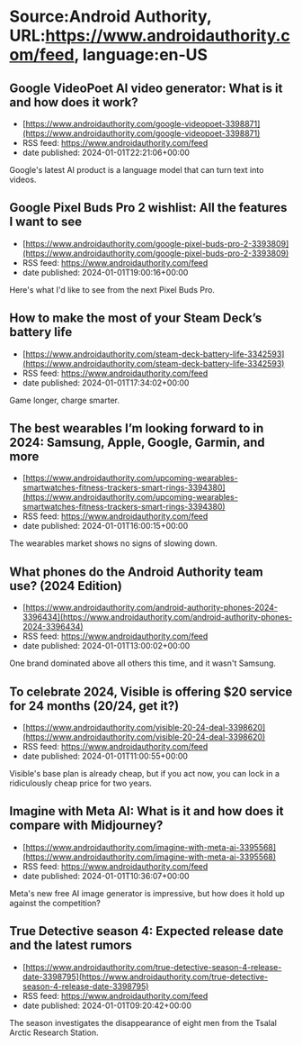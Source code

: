 # Source:Android Authority, URL:https://www.androidauthority.com/feed, language:en-US

## Google VideoPoet AI video generator: What is it and how does it work?
 - [https://www.androidauthority.com/google-videopoet-3398871](https://www.androidauthority.com/google-videopoet-3398871)
 - RSS feed: https://www.androidauthority.com/feed
 - date published: 2024-01-01T22:21:06+00:00

Google's latest AI product is a language model that can turn text into videos.

## Google Pixel Buds Pro 2 wishlist: All the features I want to see
 - [https://www.androidauthority.com/google-pixel-buds-pro-2-3393809](https://www.androidauthority.com/google-pixel-buds-pro-2-3393809)
 - RSS feed: https://www.androidauthority.com/feed
 - date published: 2024-01-01T19:00:16+00:00

Here's what I'd like to see from the next Pixel Buds Pro.

## How to make the most of your Steam Deck’s battery life
 - [https://www.androidauthority.com/steam-deck-battery-life-3342593](https://www.androidauthority.com/steam-deck-battery-life-3342593)
 - RSS feed: https://www.androidauthority.com/feed
 - date published: 2024-01-01T17:34:02+00:00

Game longer, charge smarter.

## The best wearables I’m looking forward to in 2024: Samsung, Apple, Google, Garmin, and more
 - [https://www.androidauthority.com/upcoming-wearables-smartwatches-fitness-trackers-smart-rings-3394380](https://www.androidauthority.com/upcoming-wearables-smartwatches-fitness-trackers-smart-rings-3394380)
 - RSS feed: https://www.androidauthority.com/feed
 - date published: 2024-01-01T16:00:15+00:00

The wearables market shows no signs of slowing down.

## What phones do the Android Authority team use? (2024 Edition)
 - [https://www.androidauthority.com/android-authority-phones-2024-3396434](https://www.androidauthority.com/android-authority-phones-2024-3396434)
 - RSS feed: https://www.androidauthority.com/feed
 - date published: 2024-01-01T13:00:02+00:00

One brand dominated above all others this time, and it wasn't Samsung.

## To celebrate 2024, Visible is offering $20 service for 24 months (20/24, get it?)
 - [https://www.androidauthority.com/visible-20-24-deal-3398620](https://www.androidauthority.com/visible-20-24-deal-3398620)
 - RSS feed: https://www.androidauthority.com/feed
 - date published: 2024-01-01T11:00:55+00:00

Visible's base plan is already cheap, but if you act now, you can lock in a ridiculously cheap price for two years.

## Imagine with Meta AI: What is it and how does it compare with Midjourney?
 - [https://www.androidauthority.com/imagine-with-meta-ai-3395568](https://www.androidauthority.com/imagine-with-meta-ai-3395568)
 - RSS feed: https://www.androidauthority.com/feed
 - date published: 2024-01-01T10:36:07+00:00

Meta's new free AI image generator is impressive, but how does it hold up against the competition?

## True Detective season 4: Expected release date and the latest rumors
 - [https://www.androidauthority.com/true-detective-season-4-release-date-3398795](https://www.androidauthority.com/true-detective-season-4-release-date-3398795)
 - RSS feed: https://www.androidauthority.com/feed
 - date published: 2024-01-01T09:20:42+00:00

The season investigates the disappearance of eight men from the Tsalal Arctic Research Station.

